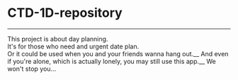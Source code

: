 # CTD-1D-repository
***
This project is about day planning.\
It's for those who need and urgent date plan.\
Or it could be used when you and your friends wanna hang out.__
And even if you're alone, which is actually lonely, you may still use this app.__
We won't stop you...
